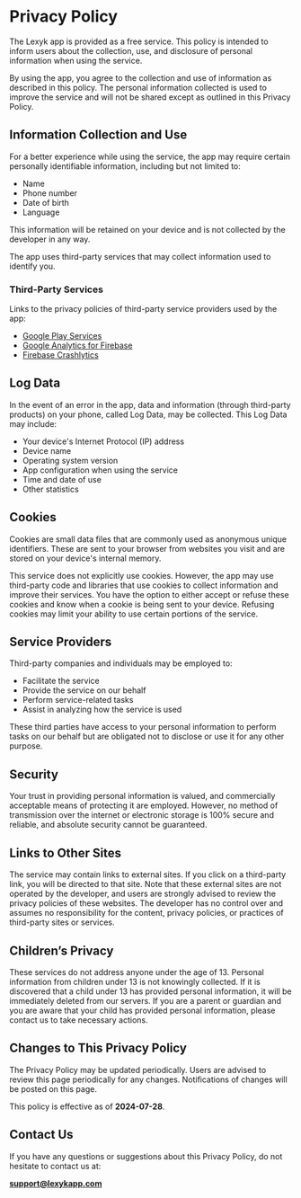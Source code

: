 # Privacy Policy

The Lexyk app is provided as a free service. This policy is intended to inform users about the collection, use, and disclosure of personal information when using the service.

By using the app, you agree to the collection and use of information as described in this policy. The personal information collected is used to improve the service and will not be shared except as outlined in this Privacy Policy.

## Information Collection and Use

For a better experience while using the service, the app may require certain personally identifiable information, including but not limited to:

- Name
- Phone number
- Date of birth
- Language

This information will be retained on your device and is not collected by the developer in any way.

The app uses third-party services that may collect information used to identify you.

### Third-Party Services

Links to the privacy policies of third-party service providers used by the app:

- [Google Play Services](https://www.google.com/policies/privacy/)
- [Google Analytics for Firebase](https://firebase.google.com/support/privacy)
- [Firebase Crashlytics](https://firebase.google.com/support/privacy)

## Log Data

In the event of an error in the app, data and information (through third-party products) on your phone, called Log Data, may be collected. This Log Data may include:

- Your device's Internet Protocol (IP) address
- Device name
- Operating system version
- App configuration when using the service
- Time and date of use
- Other statistics

## Cookies

Cookies are small data files that are commonly used as anonymous unique identifiers. These are sent to your browser from websites you visit and are stored on your device's internal memory.

This service does not explicitly use cookies. However, the app may use third-party code and libraries that use cookies to collect information and improve their services. You have the option to either accept or refuse these cookies and know when a cookie is being sent to your device. Refusing cookies may limit your ability to use certain portions of the service.

## Service Providers

Third-party companies and individuals may be employed to:

- Facilitate the service
- Provide the service on our behalf
- Perform service-related tasks
- Assist in analyzing how the service is used

These third parties have access to your personal information to perform tasks on our behalf but are obligated not to disclose or use it for any other purpose.

## Security

Your trust in providing personal information is valued, and commercially acceptable means of protecting it are employed. However, no method of transmission over the internet or electronic storage is 100% secure and reliable, and absolute security cannot be guaranteed.

## Links to Other Sites

The service may contain links to external sites. If you click on a third-party link, you will be directed to that site. Note that these external sites are not operated by the developer, and users are strongly advised to review the privacy policies of these websites. The developer has no control over and assumes no responsibility for the content, privacy policies, or practices of third-party sites or services.

## Children’s Privacy

These services do not address anyone under the age of 13. Personal information from children under 13 is not knowingly collected. If it is discovered that a child under 13 has provided personal information, it will be immediately deleted from our servers. If you are a parent or guardian and you are aware that your child has provided personal information, please contact us to take necessary actions.

## Changes to This Privacy Policy

The Privacy Policy may be updated periodically. Users are advised to review this page periodically for any changes. Notifications of changes will be posted on this page.

This policy is effective as of **2024-07-28**.

## Contact Us

If you have any questions or suggestions about this Privacy Policy, do not hesitate to contact us at:

**support@lexykapp.com**
